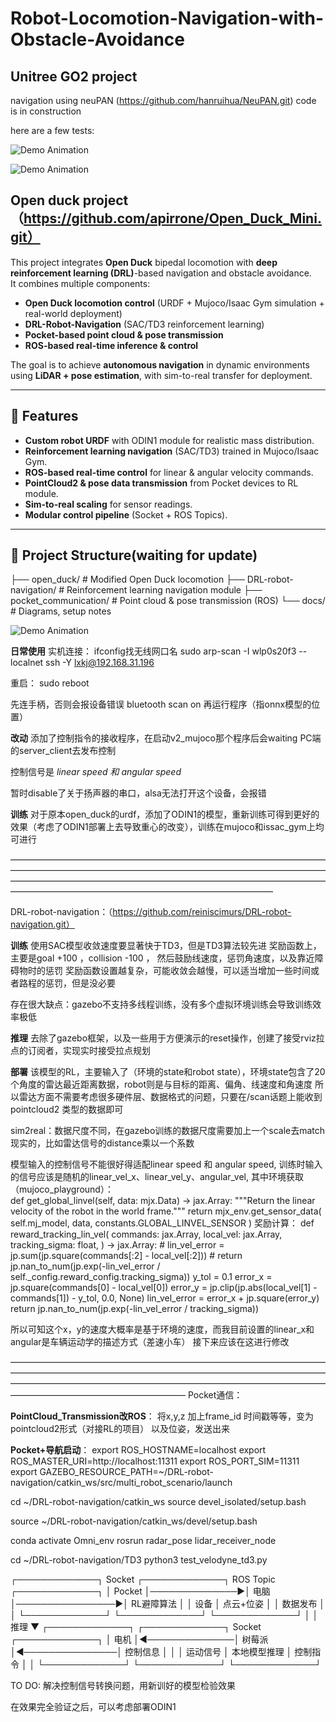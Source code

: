 # Robot-Locomotion-Navigation-with-Obstacle-Avoidance
## Unitree GO2 project
navigation using neuPAN (https://github.com/hanruihua/NeuPAN.git)
code is in construction

here are a few tests:

![Demo Animation](gifs/test_inoffice.gif)

![Demo Animation](gifs/rviz.gif)




## Open duck project（https://github.com/apirrone/Open_Duck_Mini.git）
This project integrates **Open Duck** bipedal locomotion with **deep reinforcement learning (DRL)**-based navigation and obstacle avoidance.  
It combines multiple components:  
- **Open Duck locomotion control** (URDF + Mujoco/Isaac Gym simulation + real-world deployment)  
- **DRL-Robot-Navigation** (SAC/TD3 reinforcement learning)  
- **Pocket-based point cloud & pose transmission**  
- **ROS-based real-time inference & control**  

The goal is to achieve **autonomous navigation** in dynamic environments using **LiDAR + pose estimation**, with sim-to-real transfer for deployment.

---

## 🔹 Features
- **Custom robot URDF** with ODIN1 module for realistic mass distribution.
- **Reinforcement learning navigation** (SAC/TD3) trained in Mujoco/Isaac Gym.
- **ROS-based real-time control** for linear & angular velocity commands.
- **PointCloud2 & pose data transmission** from Pocket devices to RL module.
- **Sim-to-real scaling** for sensor readings.
- **Modular control pipeline** (Socket + ROS Topics).

---

## 🔹 Project Structure(waiting for update)
├── open_duck/ # Modified Open Duck locomotion
├── DRL-robot-navigation/ # Reinforcement learning navigation module
├── pocket_communication/ # Point cloud & pose transmission (ROS)
└── docs/ # Diagrams, setup notes    

![Demo Animation](gifs/duck_test.gif)


**日常使用**
实机连接：
ifconfig找无线网口名
sudo arp-scan -I wlp0s20f3 --localnet 
ssh -Y lxkj@192.168.31.196

重启：
sudo reboot

先连手柄，否则会报设备错误
bluetooth
scan on
再运行程序（指onnx模型的位置）


**改动**
添加了控制指令的接收程序，在启动v2_mujoco那个程序后会waiting PC端的server_client去发布控制

控制信号是 *linear speed 和 angular speed*

暂时disable了关于扬声器的串口，alsa无法打开这个设备，会报错


**训练**
对于原本open_duck的urdf，添加了ODIN1的模型，重新训练可得到更好的效果（考虑了ODIN1部署上去导致重心的改变），训练在mujoco和issac_gym上均可进行

——————————————————————————————————————————————————————————————————————————————————————————————————————————————————————————————————————————

DRL-robot-navigation：（https://github.com/reiniscimurs/DRL-robot-navigation.git）

**训练**
使用SAC模型收敛速度要显著快于TD3，但是TD3算法较先进
奖励函数上，主要是goal +100 ，collision -100  ， 然后鼓励线速度，惩罚角速度，以及靠近障碍物时的惩罚
奖励函数设置越复杂，可能收敛会越慢，可以适当增加一些时间或者路程的惩罚，但是没必要

存在很大缺点：gazebo不支持多线程训练，没有多个虚拟环境训练会导致训练效率极低


**推理**
去除了gazebo框架，以及一些用于方便演示的reset操作，创建了接受rviz拉点的订阅者，实现实时接受拉点规划


**部署**
该模型的RL，主要输入了（环境的state和robot state），环境state包含了20个角度的雷达最近距离数据，robot则是与目标的距离、偏角、线速度和角速度
所以雷达方面不需要考虑很多硬件层、数据格式的问题，只要在/scan话题上能收到 pointcloud2 类型的数据即可

sim2real：数据尺度不同，在gazebo训练的数据尺度需要加上一个scale去match现实的，比如雷达信号的distance乘以一个系数

模型输入的控制信号不能很好得适配linear speed 和 angular speed, 训练时输入的信号应该是随机的linear_vel_x、linear_vel_y、angular_vel,
其中环境获取（mujoco_playground）：    
def get_global_linvel(self, data: mjx.Data) -> jax.Array:
        """Return the linear velocity of the robot in the world frame."""
        return mjx_env.get_sensor_data(
            self.mj_model, data, constants.GLOBAL_LINVEL_SENSOR
        )
奖励计算：
def reward_tracking_lin_vel(
    commands: jax.Array,
    local_vel: jax.Array,
    tracking_sigma: float,
) -> jax.Array:
    # lin_vel_error = jp.sum(jp.square(commands[:2] - local_vel[:2]))
    # return jp.nan_to_num(jp.exp(-lin_vel_error / self._config.reward_config.tracking_sigma))
    y_tol = 0.1
    error_x = jp.square(commands[0] - local_vel[0])
    error_y = jp.clip(jp.abs(local_vel[1] - commands[1]) - y_tol, 0.0, None)
    lin_vel_error = error_x + jp.square(error_y)
    return jp.nan_to_num(jp.exp(-lin_vel_error / tracking_sigma))

所以可知这个x，y的速度大概率是基于环境的速度，而我目前设置的linear_x和angular是车辆运动学的描述方式（差速小车）
接下来应该在这进行修改

————————————————————————————————————————————————————————————————————————————————————————————————————————————————————————————————
Pocket通信：

**PointCloud_Transmission改ROS**：
将x,y,z 加上frame_id 时间戳等等，变为pointcloud2形式（对接RL的项目）
以及位姿，发送出来

**Pocket+导航启动**：
export ROS_HOSTNAME=localhost
export ROS_MASTER_URI=http://localhost:11311
export ROS_PORT_SIM=11311
export GAZEBO_RESOURCE_PATH=~/DRL-robot-navigation/catkin_ws/src/multi_robot_scenario/launch

cd ~/DRL-robot-navigation/catkin_ws
source devel_isolated/setup.bash


source ~/DRL-robot-navigation/catkin_ws/devel/setup.bash 

conda activate Omni_env
rosrun radar_pose lidar_receiver_node


cd ~/DRL-robot-navigation/TD3
python3 test_velodyne_td3.py


┌─────────────┐    Socket     ┌─────────────┐    ROS Topic    ┌─────────────┐
│   Pocket    │──────────────▶│    电脑     │────────────────▶│ RL避障算法    │
│    设备     │   点云+位姿    │             │    数据发布       │             │
└─────────────┘               └─────────────┘                 └─────────────┘
                                                                      │
                                                                      │ 推理
                                                                      ▼
┌─────────────┐               ┌─────────────┐    Socket      ┌─────────────┐
│    电机      │◀──────────────│   树莓派    │◀───────────────│  控制信息      │
│             │   运动信号     │ 本地模型推理  │   控制指令      │              │
└─────────────┘               └─────────────┘                └─────────────┘




TO DO:
解决控制信号转换问题，用新训好的模型检验效果

在效果完全验证之后，可以考虑部署ODIN1




